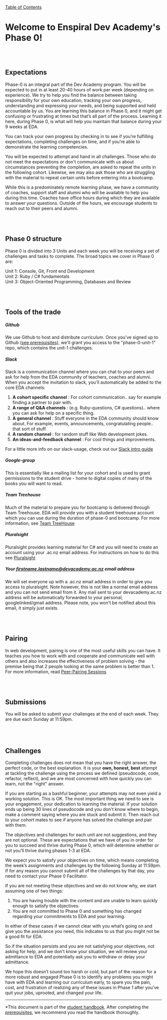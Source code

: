 [Table of Contents](readme.md)

# Welcome to Enspiral Dev Academy's Phase 0!

</br>  
</br>  
  
## Expectations
Phase-0 is an integral part of the Dev Academy program. You will be expected to put in at least 20-40 hours of work per week (depending on experience). We try to help you find the balance between taking responsibility for your own education, tracking your own progress, understanding and expressing your needs, and being supported and held accountable by us. You are learning this balance in Phase 0, and it might get confusing or frustrating at times but that’s all part of the process. Learning it here, during Phase 0, is what will help you maintain that balance during your 9 weeks at EDA.

You can track your own progress by checking in to see if you’re fulfilling expectations, completing challenges on time, and if you’re able to demonstrate the learning competencies. 

You will be expected to attempt and hand in all challenges. Those who do not meet the expectations or don't communicate with us about circumstances preventing the completion, are asked to repeat the units in the following cohort. 
Likewise, we may also ask those who are struggling with the material to repeat certain units before entering into a bootcamp. 

While this is a predominately remote learning phase, we have a community of coaches, support staff and alumni who will be available to help you during this time. Coaches have office hours during which they are available to answer your questions. Outside of the hours, we encourage students to reach out to their peers and alumni. 

</br>  
</br>  
  

  
## Phase 0 structure 
Phase 0 is divided into 3 Units and each week you will be receiving a set of challenges and tasks to complete. The broad topics we cover in Phase 0 are:

Unit 1: Console, Git, Front end Development  
Unit 2: Ruby / C# fundamentals  
Unit 3: Object-Oriented Programming, Databases and Review  

</br>  
</br>  
  


## Tools of the trade
##### Github
We use Github to host and distribute curriculum. Once you’ve signed up to Github ([see prerequisites](phase-0-prerequisites.md)), we'll grant you access to the "phase-0-unit-1" repo, which contains the unit-1 challenges.  
  
    
##### Slack 
Slack is a communication channel where you can chat to your peers and ask for help from the EDA community of teachers, coaches and alumni. When you accept the invitation to slack, you'll automatically be added to the core EDA channels:

1. **A cohort specific channel** : For cohort communication.. say for example finding a partner to pair with.
2. **A range of Q&A channels** : (e.g. Ruby-questions, C# questions).. where you can ask for help on a specific thing. 
3. **A general channel** : Stuff everyone in the EDA community should know about. For example, events, announcements, congratulating people.. that sort of stuff.
4. **A random channel** : for random stuff like Web development jokes.
5. **An ideas-and-feedback channel** : For cool things and improvements.  

For a little more info on our slack-usage, check out our [Slack intro guide](slack.md)

##### Google-group 
This is essentially like a mailing list for your cohort and is used to grant permissions to the student drive - home to digital copies of many of the books you will want to read.

##### Team Treehouse 
Much of the material to prepare you for bootcamp is delivered through Team Treehouse. EDA will provide you with a student treehouse account which you can use during the duration of phase-0 and bootcamp. For more information, see [Team TreeHouse](treehouse.md)

##### Pluralsight 
Pluralsight provides learning material for C# and you will need to create an account using your .ac.nz email address. For instructions on how to do this see [Pluralsight](pluralsight.md)

##### Your firstname.lastname@devacademy.ac.nz email address 
We will set everyone up with a .ac.nz email address in order to give you access to pluralsight. Note however, this is not like a normal email address and you can not send email from it. Any mail sent to your devacademy.ac.nz address will be automatically forwarded to your personal, googlelinked/gmail address. Please note, you won't be notified about this email, it simply just exists.

</br>  
</br>  
  

## Pairing 
In web development, pairing is one of the most useful skills you can have. It teaches you how to work with and cooperate and communicate well with others and also increases the effectiveness of problem solving - the premise being that 2 people looking at the same problem is better than 1. For more information, read [Peer-Pairing Sessions](pairing-in-phase-0.md)

</br>  
</br>  

## Submissions  
You will be asked to submit your challenges at the end of each week. They are due each Sunday at 11:59pm.  
</br>  
</br>  

## Challenges 
Completing challenges does not mean that you have the right answer, the perfect code, or the best explanation.  It is your **own, honest, best** attempt at tackling the challenge using the process we defined (pseudocode, code, refactor, reflect), and we are most concerned with how quickly you can learn, not the "right" answer.

If you are starting as a bashful beginner, your attempts may not even yield a working solution.  This is OK.  The most important thing we need to see is your engagement, your dedication to learning the material.  If your solution ends up being 30 lines of pseudocode and you don't know where to begin, make a comment saying where you are stuck and submit it.  Then reach out to your cohort mates to see if anyone has solved the challenge and pair with them.
  
The objectives and challenges for each unit are not suggestions, and they are not optional.  These are expectations that we have of you in order for you to succeed and thrive during Phase 0, which will determine whether or not you’ll thrive during phases 1-3 at EDA.

We expect you to satisfy your objectives on time, which means completing the week’s assignments and challenges by the following Sunday at 11:59pm.  If for any reason you cannot submit all of the challenges by that day, you need to contact your Phase 0 Facilitator.

If you are not meeting these objectives and we do not know why, we start assuming one of two things:

1. You are having trouble with the content and are unable to learn quickly enough to satisfy the objectives.
2. You are not committed to Phase 0 and something has changed regarding your commitments to EDA and your learning.

In either of these cases if we cannot clear with you what’s going on and give you the assistance you need, this indicates to us that you might not be a good fit for EDA.

So if the situation persists and you are not satisfying your objectives, not asking for help, and we don’t know your situation, we will review your admittance to EDA and potentially ask you to withdraw or delay your admittance.

We hope this doesn’t sound too harsh or cold, but part of the reason for a more robust and engaged Phase 0 is to identify any problems you might have with EDA and learning our curriculum early, to spare you the pain, cost, and frustration of realizing any of these issues in Phase 1 after you’ve quit your jobs, uprooted, and changed your life.
  
----------------------------
*This document is part of the [student handbook](readme.md). After completing the [prerequisites](phase-0-prerequisites.md), we recommend you read the handbook thoroughly. 
